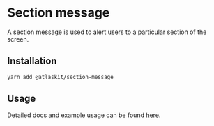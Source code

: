 # Section message

A section message is used to alert users to a particular section of the screen.

## Installation

```sh
yarn add @atlaskit/section-message
```

## Usage

Detailed docs and example usage can be found [here](https://atlassian.design/components/section-message/).
